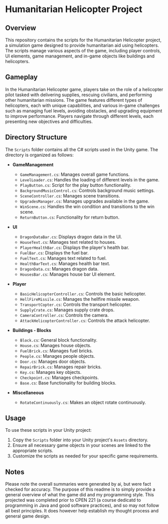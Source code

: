 # Humanitarian Helicopter Project

## Overview

This repository contains the scripts for the Humanitarian Helicopter project, a simulation game designed to provide humanitarian aid using helicopters. The scripts manage various aspects of the game, including player controls, UI elements, game management, and in-game objects like buildings and helicopters.

## Gameplay

In the Humanitarian Helicopter game, players take on the role of a helicopter pilot tasked with delivering supplies, rescuing civilians, and performing other humanitarian missions. The game features different types of helicopters, each with unique capabilities, and various in-game challenges such as managing fuel levels, avoiding obstacles, and upgrading equipment to improve performance. Players navigate through different levels, each presenting new objectives and difficulties.

## Directory Structure

The `Scripts` folder contains all the C# scripts used in the Unity game. The directory is organized as follows:

- **GameManagement**
  - `GameManagement.cs`: Manages overall game functions.
  - `LevelLoader.cs`: Handles the loading of different levels in the game.
  - `PlayButton.cs`: Script for the play button functionality.
  - `BackgroundMusicControl.cs`: Controls background music settings.
  - `SceneController.cs`: Manages scene transitions.
  - `UpgradesManager.cs`: Manages upgrades available in the game.
  - `WinScene.cs`: Handles the win condition and transitions to the win scene.
  - `ReturnButton.cs`: Functionality for return button.

- **UI**
  - `DragonDataBar.cs`: Displays dragon data in the UI.
  - `HouseText.cs`: Manages text related to houses.
  - `PlayerHealthBar.cs`: Displays the player's health bar.
  - `FuelBar.cs`: Displays the fuel bar.
  - `FuelText.cs`: Manages text related to fuel.
  - `HealthBarText.cs`: Manages health bar text.
  - `DragonData.cs`: Manages dragon data.
  - `HousesBar.cs`: Manages house bar UI element.

- **Player**
  - `BasicHelicopterController.cs`: Controls the basic helicopter.
  - `HellFireMissile.cs`: Manages the hellfire missile weapon.
  - `TransportCopter.cs`: Controls the transport helicopter.
  - `SupplyCrate.cs`: Manages supply crate drops.
  - `CameraController.cs`: Controls the camera.
  - `AttackHelicopterController.cs`: Controls the attack helicopter.

- **Buildings - Blocks**
  - `Block.cs`: General block functionality.
  - `House.cs`: Manages house objects.
  - `FuelBrick.cs`: Manages fuel bricks.
  - `People.cs`: Manages people objects.
  - `Door.cs`: Manages door objects.
  - `RepairBrick.cs`: Manages repair bricks.
  - `Key.cs`: Manages key objects.
  - `Checkpoint.cs`: Manages checkpoints.
  - `Base.cs`: Base functionality for building blocks.

- **Miscellaneous**
  - `RotateContinuously.cs`: Makes an object rotate continuously.

## Usage

To use these scripts in your Unity project:

1. Copy the `Scripts` folder into your Unity project's `Assets` directory.
2. Ensure all necessary game objects in your scenes are linked to the appropriate scripts.
3. Customize the scripts as needed for your specific game requirements.


## Notes

Please note the overall summaries were generated by ai, but were fact checked for accuracy. The purpose of this readme is to simply provide a general overview of what the game did and my programming style. This projected was completed prior to CPEN 221 (a course dedicatd to programming in Java and good software practices), and so may not follow all best principles. It does however help establish my thought process and general game design. 
